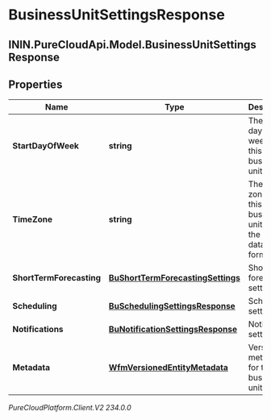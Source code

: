# BusinessUnitSettingsResponse

## ININ.PureCloudApi.Model.BusinessUnitSettingsResponse

## Properties

|Name | Type | Description | Notes|
|------------ | ------------- | ------------- | -------------|
| **StartDayOfWeek** | **string** | The start day of week for this business unit | |
| **TimeZone** | **string** | The time zone for this business unit, using the Olsen tz database format | |
| **ShortTermForecasting** | [**BuShortTermForecastingSettings**](BuShortTermForecastingSettings) | Short term forecasting settings | [optional] |
| **Scheduling** | [**BuSchedulingSettingsResponse**](BuSchedulingSettingsResponse) | Scheduling settings | [optional] |
| **Notifications** | [**BuNotificationSettingsResponse**](BuNotificationSettingsResponse) | Notification settings | [optional] |
| **Metadata** | [**WfmVersionedEntityMetadata**](WfmVersionedEntityMetadata) | Version metadata for this business unit | |



_PureCloudPlatform.Client.V2 234.0.0_
